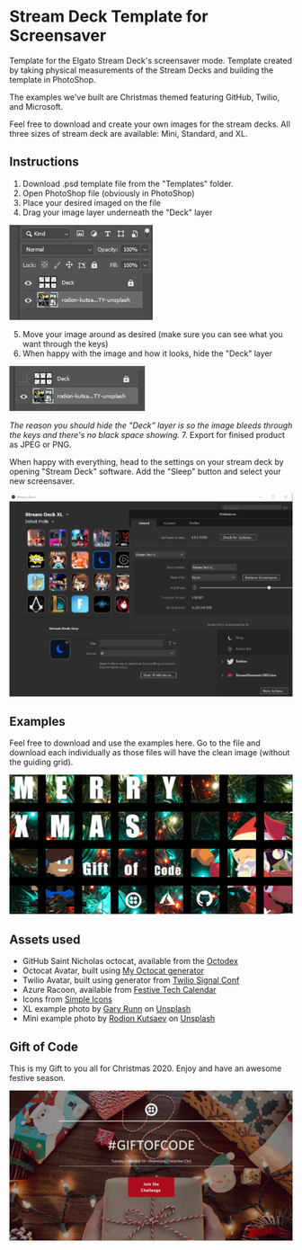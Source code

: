 # Stream Deck Template for Screensaver

Template for the Elgato Stream Deck's screensaver mode. Template created by taking physical measurements of the Stream Decks and building the template in PhotoShop.

The examples we've built are Christmas themed featuring GitHub, Twilio, and Microsoft.

Feel free to download and create your own images for the stream decks. All three sizes of stream deck are available: Mini, Standard, and XL.

## Instructions

1. Download .psd template file from the "Templates" folder.
2. Open PhotoShop file (obviously in PhotoShop)
3. Place your desired imaged on the file
4. Drag your image layer underneath the "Deck" layer

![image](https://github.com/MishManners/stream-deck-template/blob/main/Screenshots/Layers.JPG)

5. Move your image around as desired (make sure you can see what you want through the keys)
6. When happy with the image and how it looks, hide the "Deck" layer

![image](https://github.com/MishManners/stream-deck-template/blob/main/Screenshots/Eye%20off.JPG)

*The reason you should hide the "Deck" layer is so the image bleeds through the keys and there's no black space showing.*
7. Export for finised product as JPEG or PNG.

When happy with everything, head to the settings on your stream deck by opening "Stream Deck" software. Add the "Sleep" button and select your new screensaver.

![image](https://github.com/MishManners/stream-deck-template/blob/main/Screenshots/Sleep%20Button.JPG)

## Examples

Feel free to download and use the examples here. Go to the file and download each individually as those files will have the clean image (without the guiding grid).

![image](https://github.com/MishManners/stream-deck-template/blob/main/Examples/Christmas%20Example%20Grid.png)

## Assets used

- GitHub Saint Nicholas octocat, available from the [Octodex](https://octodex.github.com/saint_nictocat/)
- Octocat Avatar, built using [My Octocat generator](https://myoctocat.com/build-your-octocat/)
- Twilio Avatar, built using generator from [Twilio Signal Conf](https://signal.twilio.com/)
- Azure Racoon, available from [Festive Tech Calendar](https://festivetechcalendar.com/)
- Icons from [Simple Icons](https://simpleicons.org/)
- XL example photo by [Gary Runn](https://unsplash.com/@garunn) on [Unsplash](https://unsplash.com/)
- Mini example photo by [Rodion Kutsaev](https://unsplash.com/@frostroomhead) on [Unsplash](https://unsplash.com/)

## Gift of Code

This is my Gift to you all for Christmas 2020. Enjoy and have an awesome festive season.

![image](https://github.com/MishManners/stream-deck-template/blob/main/Gift%20of%20Code.JPG)
